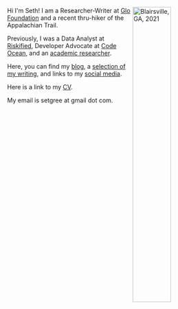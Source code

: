 Hi I'm Seth!  <img align="right" src="/./_index_files/homepage-photos/YHITW-face.JPG" alt="Blairsville, GA, 2021" width="42%" height="42%"/>  I am a Researcher-Writer at [Glo Foundation](https://www.glodollar.org/)  and a recent thru-hiker of the Appalachian Trail.

Previously, I was a Data Analyst at [Riskified](https://www.riskified.com/), Developer Advocate at [Code Ocean](https://codeocean.com/), and an [academic researcher](https://scholar.google.com/citations?user=66CRLeoAAAAJ&hl=en).

Here, you can find my [blog](/blog), a [selection of my writing](/projects), and links to my [social media](/other-selves).

Here is a link to my [CV](https://www.dropbox.com/s/g14078i3nh7q0yp/Seth_Green_CV.pdf?dl=0).

My email is setgree at gmail dot com.
